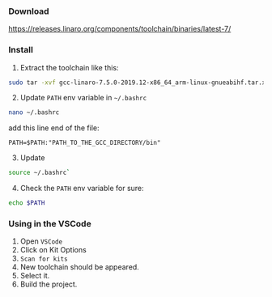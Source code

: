 ### Download

https://releases.linaro.org/components/toolchain/binaries/latest-7/

### Install

1. Extract the toolchain like this:

```bash
sudo tar -xvf gcc-linaro-7.5.0-2019.12-x86_64_arm-linux-gnueabihf.tar.xz -C /opt/
```

2. Update `PATH` env variable in `~/.bashrc`

```bash
nano ~/.bashrc
```

add this line end of the file:

```
PATH=$PATH:"PATH_TO_THE_GCC_DIRECTORY/bin"
```

3. Update

```bash
source ~/.bashrc`
```

4. Check the `PATH` env variable for sure:
```bash
echo $PATH
```

### Using in the VSCode

1. Open `VSCode`
2. Click on Kit Options
3. `Scan for kits`
4. New toolchain should be appeared.
5. Select it.
6. Build the project.